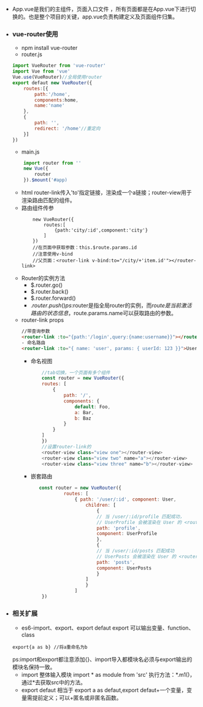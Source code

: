 - App.vue是我们的主组件，页面入口文件 ，所有页面都是在App.vue下进行切换的。也是整个项目的关键，app.vue负责构建定义及页面组件归集。
* ### vue-router使用 ###
    - npm install vue-router
    - router.js
    ``` js
    import VueRouter from 'vue-router'
    import Vue from 'vue'
    Vue.use(VueRouter)//全局使用router
    export defaut new VueRouter({
        routes:[{
            path:'/home',
            components:home,
            name:'name'
        },
        {
            path: '',
            redirect: '/home'//重定向
        }]
    })
    ``` 
    - main.js
    ``` js
        import router from ''
        new Vue({
            router
        }).$mount('#app)
    ```
    - html
    router-link传入'to'指定链接，渲染成一个a链接；router-view用于渲染路由匹配的组件。
    - 路由组件传参
        ```
            new VueRouter({
                routes:[
                    {path:'city/:id',component:'city'}
                ]
            })
            //在页面中获取参数：this.$route.params.id
            //注意使用v-bind
            //父页面：<router-link v-bind:to="/city/+'item.id'"></router-link>
        ```
    - Router的实例方法
        - $.router.go()
        - $.router.back()
        - $.router.forward()
        - $.router.push()
        ps:$router是指全局router的实例，而$route是当前激活路由的状态信息，$route.params.name可以获取路由的参数。
    - router-link props
        ``` html
        //带查询参数
        <router-link :to="{path:'/login',query:{name:username}}"></router-link>
        - 命名路由
        <router-link :to="{ name: 'user', params: { userId: 123 }}">User</router-link>  
        ```
        - 命名视图
            ``` js
                //tab切换，一个页面有多个组件
                const router = new VueRouter({
                routes: [
                    {
                        path: '/',
                        components: {
                            default: Foo,
                            a: Bar,
                            b: Baz
                        } 
                    }
                ]
                })
                //设置router-link的
                <router-view class="view one"></router-view>
                <router-view class="view two" name="a"></router-view>
                <router-view class="view three" name="b"></router-view>
            ```
        - 嵌套路由
            ``` js
               const router = new VueRouter({
                        routes: [
                            { path: '/user/:id', component: User,
                                children: [
                                    {
                                    // 当 /user/:id/profile 匹配成功，
                                    // UserProfile 会被渲染在 User 的 <router-view> 中
                                    path: 'profile',
                                    component: UserProfile
                                    },
                                    {
                                    // 当 /user/:id/posts 匹配成功
                                    // UserPosts 会被渲染在 User 的 <router-view> 中
                                    path: 'posts',
                                    component: UserPosts
                                    }
                                ]
                                }
                            ]
                })
            ```
* ### 相关扩展 ###
    - es6-import、export、export defaut
    export 可以输出变量、function、class
    ```
    export{a as b} //将a重命名为b
    ```
    ps:import和export都注意添加{}、import导入都模块名必须与export输出的模块名保持一致。
    - import 整体输入模块
    import * as module from 'src'
    执行方法：*.m1()，通过\*去获取src中的方法。
    - export defaut
    相当于 export a as defaut,export defaut+一个变量，变量需提前定义；可以+匿名或非匿名函数。



